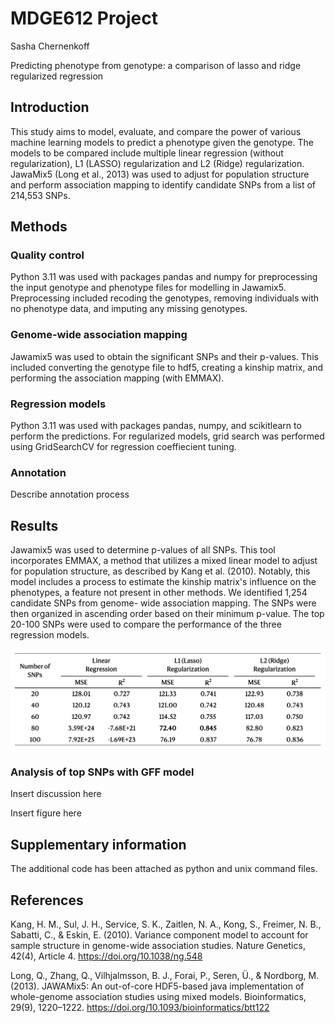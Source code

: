 # MDGE612 Project
Sasha Chernenkoff

Predicting phenotype from genotype: a comparison of lasso and ridge regularized regression

## Introduction
This study aims to model, evaluate, and compare the power of various machine
learning models to predict a phenotype given the genotype. The models to be
compared include multiple linear regression (without regularization), L1 (LASSO) regularization
and L2 (Ridge) regularization. JawaMix5 (Long et al., 2013) was used to adjust for population
structure and perform association mapping to identify candidate SNPs from a list of
214,553 SNPs.


## Methods

### Quality control
Python 3.11 was used with packages pandas and numpy for preprocessing the input genotype 
and phenotype files for modelling in Jawamix5. Preprocessing included recoding the genotypes, 
removing individuals with no phenotype data, and imputing any missing genotypes.


### Genome-wide association mapping
Jawamix5 was used to obtain the significant SNPs and their p-values. This included converting 
the genotype file to hdf5, creating a kinship matrix, and performing the association mapping
(with EMMAX).


### Regression models
Python 3.11 was used with packages pandas, numpy, and scikitlearn to perform the predictions. For 
regularized models, grid search was performed using GridSearchCV for regression coeffiecient 
tuning. 


### Annotation
Describe annotation process


## Results
Jawamix5 was used to determine p-values of all SNPs. This tool incorporates EMMAX, a method that 
utilizes a mixed linear model to adjust for population structure, as described by Kang et al. 
(2010). Notably, this model includes a process to estimate the kinship matrix's influence on the 
phenotypes, a feature not present in other methods. We identified 1,254 candidate SNPs from genome-
wide association mapping. The SNPs were then organized in ascending order based on their minimum 
p-value. The top 20-100 SNPs were used to compare the performance of the three regression models.

![](https://github.com/sashachernenkoff/MDGE612project/blob/main/img/model_eval.png?raw=true)


### Analysis of top SNPs with GFF model
Insert discussion here

Insert figure here


## Supplementary information
The additional code has been attached as python and unix command files.


## References
Kang, H. M., Sul, J. H., Service, S. K., Zaitlen, N. A., Kong, S., Freimer, N. B., Sabatti, C., 
& Eskin, E. (2010). Variance component model to account for sample structure in genome-wide 
association studies. Nature Genetics, 42(4), Article 4. https://doi.org/10.1038/ng.548

Long, Q., Zhang, Q., Vilhjalmsson, B. J., Forai, P., Seren, Ü., & Nordborg, M. (2013).
JAWAMix5: An out-of-core HDF5-based java implementation of whole-genome association studies 
using mixed models. Bioinformatics, 29(9), 1220–1222. https://doi.org/10.1093/bioinformatics/btt122